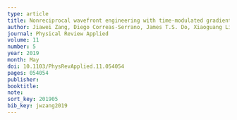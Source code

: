 ```yaml
---
type: article
title: Nonreciprocal wavefront engineering with time-modulated gradient metasurfaces
author: Jiawei Zang, Diego Correas-Serrano, James T.S. Do, Xiaoguang Liu, Alejandro Alvarez-Melcon, and J. Sebastian Gomez-Diaz
journal: Physical Review Applied
volume: 11
number: 5
year: 2019
month: May
doi: 10.1103/PhysRevApplied.11.054054
pages: 054054
publisher:
booktitle:
note:
sort_key: 201905
bib_key: jwzang2019
---
```

